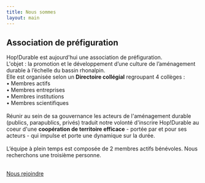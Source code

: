 ```yaml
---
title: Nous sommes
layout: main
---
```


## Association de préfiguration  

Hop!Durable est aujourd'hui une association de préfiguration.  
L'objet : la promotion et le développement d’une culture de l’aménagement durable à l’échelle du bassin rhonalpin.  
Elle est organisée selon un **Directoire collégial** regroupant 4 collèges :
<br>
• Membres actifs  
• Membres entreprises  
• Membres institutions  
• Membres scientifiques  
<br>
Réunir au sein de sa gouvernance les acteurs de l'aménagement durable (publics, parapublics, privés) traduit notre volonté d'inscrire Hop!Durable au coeur d'une **coopération de territoire efficace** - portée par et pour ses acteurs - qui impulse et porte une dynamique sur la durée.  
<br>
L’équipe à plein temps est composée de 2 membres actifs bénévoles.
Nous recherchons une troisième personne.

<br>
  <a href="offre-artisan-designer.html" class="button">Nous rejoindre</a>
